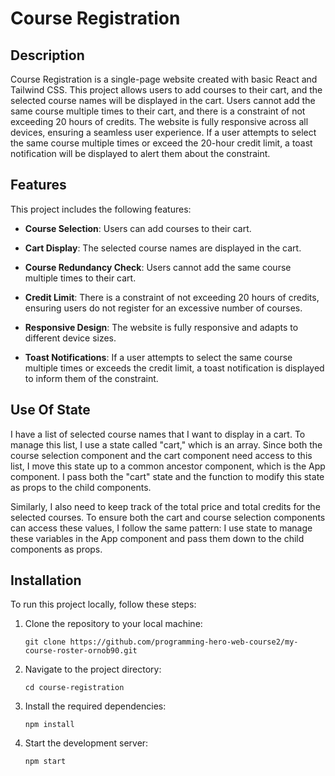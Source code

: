 # Course Registration

## Description

Course Registration is a single-page website created with basic React and Tailwind CSS. This project allows users to add courses to their cart, and the selected course names will be displayed in the cart. Users cannot add the same course multiple times to their cart, and there is a constraint of not exceeding 20 hours of credits. The website is fully responsive across all devices, ensuring a seamless user experience. If a user attempts to select the same course multiple times or exceed the 20-hour credit limit, a toast notification will be displayed to alert them about the constraint.

## Features

This project includes the following features:

- **Course Selection**: Users can add courses to their cart.

- **Cart Display**: The selected course names are displayed in the cart.

- **Course Redundancy Check**: Users cannot add the same course multiple times to their cart.

- **Credit Limit**: There is a constraint of not exceeding 20 hours of credits, ensuring users do not register for an excessive number of courses.

- **Responsive Design**: The website is fully responsive and adapts to different device sizes.

- **Toast Notifications**: If a user attempts to select the same course multiple times or exceeds the credit limit, a toast notification is displayed to inform them of the constraint.


## Use Of State

I have a list of selected course names that I want to display in a cart. To manage this list, I use a state called "cart," which is an array. Since both the course selection component and the cart component need access to this list, I move this state up to a common ancestor component, which is the App component. I pass both the "cart" state and the function to modify this state as props to the child components.

Similarly, I also need to keep track of the total price and total credits for the selected courses. To ensure both the cart and course selection components can access these values, I follow the same pattern: I use state to manage these variables in the App component and pass them down to the child components as props.

## Installation

To run this project locally, follow these steps:

1. Clone the repository to your local machine:

   ```
   git clone https://github.com/programming-hero-web-course2/my-course-roster-ornob90.git
   ```

2. Navigate to the project directory:
   
   ```
   cd course-registration
   ```

4. Install the required dependencies:
   
   ```
   npm install
   ```
   
5. Start the development server:
   
   ```
   npm start
   ```
